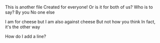 This is another file
Created for everyone!
Or is it for both of us?
Who is to say?
By you
No one else

I am for cheese
but I am also against cheese
But not how you think
In fact, it's the other way

How do I add a line?
